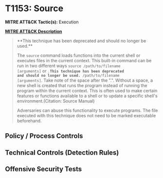 # T1153: Source
**MITRE ATT&CK Tactic(s):** Execution

**[MITRE ATT&CK Description](https://attack.mitre.org/techniques/T1153)**
<blockquote>**This technique has been deprecated and should no longer be used.**

The <code>source</code> command loads functions into the current shell or executes files in the current context. This built-in command can be run in two different ways <code>source /path/to/filename [arguments]</code> or <code>.**This technique has been deprecated and should no longer be used.** /path/to/filename [arguments]</code>. Take note of the space after the ".". Without a space, a new shell is created that runs the program instead of running the program within the current context. This is often used to make certain features or functions available to a shell or to update a specific shell's environment.(Citation: Source Manual)

Adversaries can abuse this functionality to execute programs. The file executed with this technique does not need to be marked executable beforehand.</blockquote>

## Policy / Process Controls
## Technical Controls (Detection Rules)

## Offensive Security Tests
